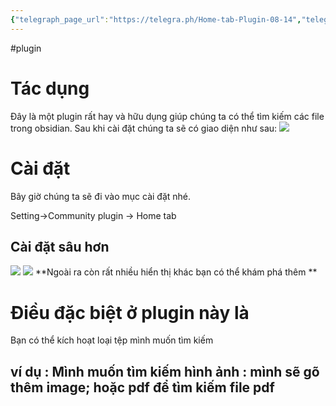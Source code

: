 ```yaml
---
{"telegraph_page_url":"https://telegra.ph/Home-tab-Plugin-08-14","telegraph_page_path":"Home-tab-Plugin-08-14","dg-publish":true,"permalink":"/ii-cac-video-va-bai-giang-chia-se/home-tab-plugin/","dgPassFrontmatter":true,"created":"","updated":""}
---
```


#plugin


# Tác dụng 

Đây là một plugin rất hay và hữu dụng giúp chúng ta có thể tìm kiếm các file trong obsidian.
Sau khi cài đặt chúng ta sẽ có giao diện như sau: 
![](https://i.imgur.com/ci8QayK.png)

# Cài đặt

Bây giờ chúng ta sẽ đi vào mục cài đặt nhé.

Setting->Community plugin -> Home tab

## Cài đặt sâu hơn
![](https://i.imgur.com/REGwsyv.png)
![](https://i.imgur.com/HUoiaiS.png)
**Ngoài ra còn rất nhiều hiển thị khác bạn có thể khám phá thêm **

# Điều đặc biệt ở plugin này là 
Bạn có thể kích hoạt loại tệp mình muốn tìm kiếm

## ví dụ : Mình muốn tìm kiếm  hình ảnh : mình sẽ gõ thêm image; hoặc pdf để tìm kiếm file pdf
